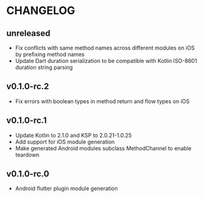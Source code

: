 # CHANGELOG

## unreleased

- Fix conflicts with same method names across different modules on iOS by prefixing method names
- Update Dart duration serialization to be compatible with Kotlin ISO-8601 duration string parsing

## v0.1.0-rc.2

- Fix errors with boolean types in method return and flow types on iOS

## v0.1.0-rc.1

- Update Kotlin to 2.1.0 and KSP to 2.0.21-1.0.25
- Add support for iOS module generation
- Make generated Android modules subclass MethodChannel to enable teardown

## v0.1.0-rc.0

- Android flutter plugin module generation
